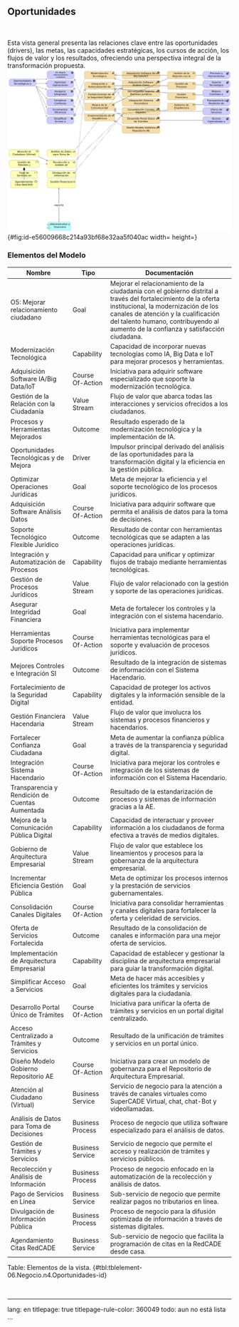 
## Oportunidades

> 

<br>

Esta vista general presenta las relaciones clave entre las oportunidades (drivers), las metas, las capacidades estratégicas, los cursos de acción, los flujos de valor y los resultados, ofreciendo una perspectiva integral de la transformación propuesta.
![06.Negocio.n4. Oportunidades. _Fuente: Propuesta servicios de ingeniería y evaluación de arquitectura $APP $CLIENTE (2025)_](images/06.Negocio.n4.Oportunidades.png){#fig:id-e56009668c214a93bf68e32aa5f040ac width= height=}

### Elementos del Modelo

| Nombre  | Tipo | Documentación |
|---------|------|---------------|
| O5: Mejorar relacionamiento ciudadano | Goal | Mejorar el relacionamiento de la ciudadanía con el gobierno distrital a través del fortalecimiento de la oferta institucional, la modernización de los canales de atención y la cualificación del talento humano, contribuyendo al aumento de la confianza y satisfacción ciudadana. |
| Modernización Tecnológica | Capability | Capacidad de incorporar nuevas tecnologías como IA, Big Data e IoT para mejorar procesos y herramientas. |
| Adquisición Software IA/Big Data/IoT | Course Of-Action | Iniciativa para adquirir software especializado que soporte la modernización tecnológica. |
| Gestión de la Relación con la Ciudadanía | Value Stream | Flujo de valor que abarca todas las interacciones y servicios ofrecidos a los ciudadanos. |
| Procesos y Herramientas Mejorados | Outcome | Resultado esperado de la modernización tecnológica y la implementación de IA. |
| Oportunidades Tecnológicas y de Mejora | Driver | Impulsor principal derivado del análisis de las oportunidades para la transformación digital y la eficiencia en la gestión pública. |
| Optimizar Operaciones Jurídicas | Goal | Meta de mejorar la eficiencia y el soporte tecnológico de los procesos jurídicos. |
| Adquisición Software Análisis Datos | Course Of-Action | Iniciativa para adquirir software que permita el análisis de datos para la toma de decisiones. |
| Soporte Tecnológico Flexible Jurídico | Outcome | Resultado de contar con herramientas tecnológicas que se adapten a las operaciones jurídicas. |
| Integración y Automatización de Procesos | Capability | Capacidad para unificar y optimizar flujos de trabajo mediante herramientas tecnológicas. |
| Gestión de Procesos Jurídicos | Value Stream | Flujo de valor relacionado con la gestión y soporte de las operaciones jurídicas. |
| Asegurar Integridad Financiera | Goal | Meta de fortalecer los controles y la integración con el sistema hacendario. |
| Herramientas Soporte Procesos Jurídicos | Course Of-Action | Iniciativa para implementar herramientas tecnológicas para el soporte y evaluación de procesos jurídicos. |
| Mejores Controles e Integración SI | Outcome | Resultado de la integración de sistemas de información con el Sistema Hacendario. |
| Fortalecimiento de la Seguridad Digital | Capability | Capacidad de proteger los activos digitales y la información sensible de la entidad. |
| Gestión Financiera Hacendaria | Value Stream | Flujo de valor que involucra los sistemas y procesos financieros y hacendarios. |
| Fortalecer Confianza Ciudadana | Goal | Meta de aumentar la confianza pública a través de la transparencia y seguridad digital. |
| Integración Sistema Hacendario | Course Of-Action | Iniciativa para mejorar los controles e integración de los sistemas de información con el Sistema Hacendario. |
| Transparencia y Rendición de Cuentas Aumentada | Outcome | Resultado de la estandarización de procesos y sistemas de información gracias a la AE. |
| Mejora de la Comunicación Pública Digital | Capability | Capacidad de interactuar y proveer información a los ciudadanos de forma efectiva a través de medios digitales. |
| Gobierno de Arquitectura Empresarial | Value Stream | Flujo de valor que establece los lineamientos y procesos para la gobernanza de la arquitectura empresarial. |
| Incrementar Eficiencia Gestión Pública | Goal | Meta de optimizar los procesos internos y la prestación de servicios gubernamentales. |
| Consolidación Canales Digitales | Course Of-Action | Iniciativa para consolidar herramientas y canales digitales para fortalecer la oferta y celeridad de servicios. |
| Oferta de Servicios Fortalecida | Outcome | Resultado de la consolidación de canales e información para una mejor oferta de servicios. |
| Implementación de Arquitectura Empresarial | Capability | Capacidad de establecer y gestionar la disciplina de arquitectura empresarial para guiar la transformación digital. |
| Simplificar Acceso a Servicios | Goal | Meta de hacer más accesibles y eficientes los trámites y servicios digitales para la ciudadanía. |
| Desarrollo Portal Único de Trámites | Course Of-Action | Iniciativa para unificar la oferta de trámites y servicios en un portal digital centralizado. |
| Acceso Centralizado a Trámites y Servicios | Outcome | Resultado de la unificación de trámites y servicios en un portal único. |
| Diseño Modelo Gobierno Repositorio AE | Course Of-Action | Iniciativa para crear un modelo de gobernanza para el Repositorio de Arquitectura Empresarial. |
| Atención al Ciudadano (Virtual) | Business Service | Servicio de negocio para la atención a través de canales virtuales como SuperCADE Virtual, chat, chat-Bot y videollamadas. |
| Análisis de Datos para Toma de Decisiones | Business Process | Proceso de negocio que utiliza software especializado para el análisis de datos. |
| Gestión de Trámites y Servicios | Business Service | Servicio de negocio que permite el acceso y realización de trámites y servicios públicos. |
| Recolección y Análisis de Información | Business Process | Proceso de negocio enfocado en la automatización de la recolección y análisis de datos. |
| Pago de Servicios en Línea | Business Service | Sub-servicio de negocio que permite realizar pagos no tributarios en línea. |
| Divulgación de Información Pública | Business Process | Proceso de negocio para la difusión optimizada de información a través de sistemas digitales. |
| Agendamiento Citas RedCADE | Business Service | Sub-servicio de negocio que facilita la programación de citas en la RedCADE desde casa. |

Table: Elementos de la vista. {#tbl:tblelement-06.Negocio.n4.Oportunidades-id}

<br>




---
lang: en
titlepage: true
titlepage-rule-color: 360049
todo: aun no está lista
...

